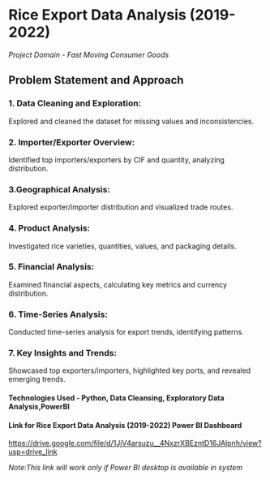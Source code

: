 # Rice Export Data Analysis (2019-2022)
_Project Domain - Fast Moving Consumer Goods_

## Problem Statement and Approach
### 1. Data Cleaning and Exploration:
Explored and cleaned the dataset for missing values and inconsistencies.

### 2. Importer/Exporter Overview:
Identified top importers/exporters by CIF and quantity, analyzing distribution.

### 3.Geographical Analysis:
Explored exporter/importer distribution and visualized trade routes.

### 4. Product Analysis:
Investigated rice varieties, quantities, values, and packaging details.

### 5. Financial Analysis:
Examined financial aspects, calculating key metrics and currency distribution.

### 6. Time-Series Analysis:
Conducted time-series analysis for export trends, identifying patterns.

### 7. Key Insights and Trends:
Showcased top exporters/importers, highlighted key ports, and revealed emerging trends.

#### Technologies Used - Python, Data Cleansing, Exploratory Data Analysis,PowerBI

#### Link for Rice Export Data Analysis (2019-2022) Power BI Dashboard
https://drive.google.com/file/d/1JjV4arsuzu__4NxzrXBEzntD16JAlpnh/view?usp=drive_link

_Note:This link will work only if Power BI desktop is available in system_
